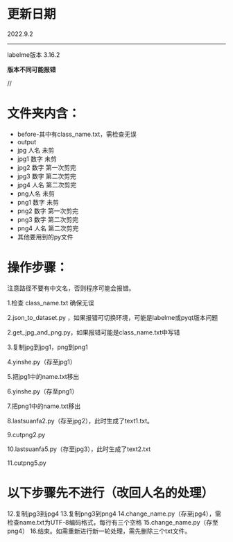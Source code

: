 # **更新日期**

2022.9.2

-------------------------------

labelme版本 3.16.2

**版本不同可能报错**

//
# **文件夹内含：**
* before-其中有class_name.txt，需检查无误
* output
* jpg 人名 未剪
* jpg1 数字 未剪
* jpg2 数字 第一次剪完
* jpg3 数字 第二次剪完
* jpg4 人名 第二次剪完
* png人名 未剪
* png1 数字 未剪
* png2 数字 第一次剪完
* png3 数字 第二次剪完
* png4 人名 第二次剪完
* 其他要用到的py文件

# **操作步骤：**
注意路径不要有中文名，否则程序可能会报错。

1.检查 class_name.txt 确保无误

2.json_to_dataset.py ，如果报错可切换环境，可能是labelme或pyqt版本问题

2.get_jpg_and_png.py，如果报错可能是class_name.txt中写错

3.复制jpg到jpg1，png到png1

4.yinshe.py（存至jpg1）

5.把jpg1中的name.txt移出

6.yinshe.py（存至png1）

7.把png1中的name.txt移出

8.lastsuanfa2.py（存至jpg2），此时生成了text1.txt。

9.cutpng2.py

10.lastsuanfa5.py（存至jpg3），此时生成了text2.txt

11.cutpng5.py

# **以下步骤先不进行（改回人名的处理）**
12.复制jpg3到jpg4
13.复制png3到png4
14.change_name.py（存至jpg4），需检查name.txt为UTF-8编码格式，每行有三个空格
15.change_name.py（存至png4）
16.结束。如需重新进行新一轮处理，需先删除三个txt文件。
